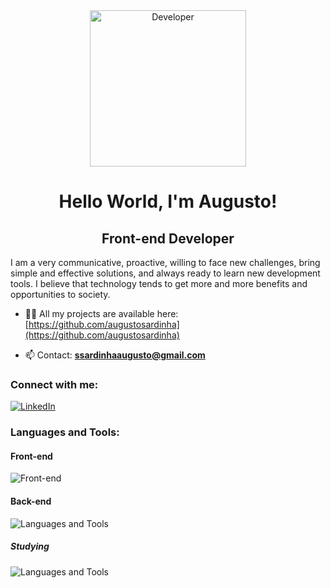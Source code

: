 <div align='center'>
  <img height='250' src='https://media0.giphy.com/media/qgQUggAC3Pfv687qPC/giphy.gif?cid=ecf05e47gdj8444psii152r98fj005hqg05xzgjial4sgexx&rid=giphy.gif&ct=g](https://dribbble.com/shots/3604186-Developer/attachments/9917960?mode=media)](https://dribbble.com/shots/3604186-Developer/attachments/9917960?mode=media)' alt='Developer' />
  <h1> Hello World, I'm Augusto! </h1>
  <h2> Front-end Developer </h2>
 </div>

<p>
  I am a very communicative, proactive, willing to face new challenges, bring simple and effective solutions, and always ready to learn new development tools. I believe that technology tends to get more and more benefits and opportunities to society.
</p>
  
- 👨‍💻 All my projects are available here: [https://github.com/augustosardinha](https://github.com/augustosardinha)

- 📫 Contact: **ssardinhaaugusto@gmail.com**
  
<h3> Connect with me: </h3>
<a href='https://linkedin.com/in/augustosardinha' target='_blank'>
  <img src='https://skills.thijs.gg/icons?i=linkedin' alt='LinkedIn' />
</a>
<h3> Languages and Tools: </h3>
<h4> Front-end </h4>
<img src='https://skills.thijs.gg/icons?i=html,css,js,ts,svelte,react,vue,nuxt,astro,styledcomponents,tailwind,vite,webpack' alt='Front-end' />

<h4> Back-end </h4>
<img src='https://skills.thijs.gg/icons?i=js,ts,go,nodejs,express,postgres,mysql,sqlite,mongodb,docker' alt='Languages and Tools' />

<h5> Studying </h5>

<img src='https://skills.thijs.gg/icons?i=solidity' alt='Languages and Tools' />
